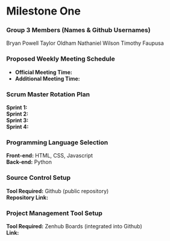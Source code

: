 
# Milestone One

### Group 3 Members (Names & Github Usernames)

Bryan Powell
Taylor Oldham
Nathaniel Wilson
Timothy Faupusa

### Proposed Weekly Meeting Schedule

- **Official Meeting Time:**
- **Additional Meeting Time:**

### Scrum Master Rotation Plan ###

**Sprint 1:**  
**Sprint 2:**  
**Sprint 3:**   
**Sprint 4:**   

### Programming Language Selection

**Front-end:** HTML, CSS, Javascript  
**Back-end:** Python

### Source Control Setup

**Tool Required:** Github (public repository)  
**Repository Link:** 

### Project Management Tool Setup

**Tool Required:** Zenhub Boards (integrated into Github)  
**Link:**
